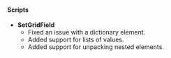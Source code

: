 
#### Scripts
- __SetGridField__
    - Fixed an issue with a dictionary element.
    - Added support for lists of values.
    - Added support for unpacking nested elements.
